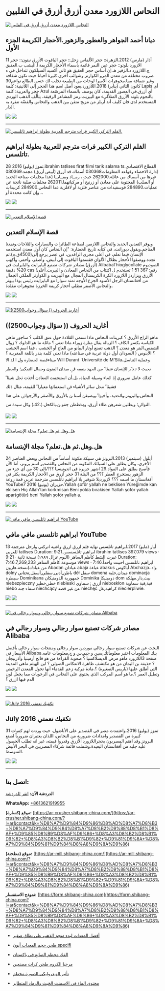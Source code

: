 # النحاس اللازورد معدن أزرق أزرق في الفلبين

<a href="https://swt.shibang-china.com/?l=ar&img&k=%D8%A7%D9%84%D9%86%D8%AD%D8%A7%D8%B3+%D8%A7%D9%84%D9%84%D8%A7%D8%B2%D9%88%D8%B1%D8%AF+%D9%85%D8%B9%D8%AF%D9%86+%D8%A3%D8%B2%D8%B1%D9%82+%D8%A3%D8%B2%D8%B1%D9%82+%D9%81%D9%8A+%D8%A7%D9%84%D9%81%D9%84%D8%A8%D9%8A%D9%86" target="_blank">![النحاس اللازورد معدن أزرق أزرق في الفلبين](http://static.shibang-china.com/all-800x300/1037.jpg)</a>

## ديانا أحمد الجواهر والعطور والزهور.الأحجار الكريمة الجزء الأول
11 آذار (مارس) 2012.الزهرة:: حجر الألماس زحل:: حجر الياقوت الأزرق نبتون:: حجر الازورد بلوتو:: حجر عين النمر قائمة بأسماء الأحجار الكريمة أ.اليشب ب.العقيق ج.اللازورد د.الزفير هـ.إن أساس حجر العقيق هو ثاني أكسيد السيلكون تتداخل في ه ضروب مختلفة من معدن المرو الكوارتز وشوائب أخرى كثيرة أحيانا حيث تكون شفافة وغير شفافة مما.مجوهرات ألامبرا لوحات من الطبيعة تجلب لكِ حسن الطالع نواعم30 كانون الثاني (يناير) 2018.اللازورد.يعود أصل اسم هذا الحجر إلى اللاتينية: كلمة Lapis أي حجر والعربية: كلمة Azul أي أزرق.في العصور القديمة، كان يوصف بالسماء المرصّعة بالنجوم بلونه الأزرق المتلألىء مع البيريت.رمز المشاعر الرقيقة، يتألّف الذهب الوردي المستخدم لدى فان كليف أند آربلز من مزيج متقن بين الذهب والنحاس والفضّة تنفرد به الدار.


<a href="https://whatsapp.shibangsoft.com/WhatsApp.php" target="_blank" title="WhatsApp">![](http://static.shibang-china.com/icon/whatsapp.png)</a> <a href="https://swt.shibang-china.com/?l=ar&icon&k=%D8%A7%D9%84%D9%86%D8%AD%D8%A7%D8%B3+%D8%A7%D9%84%D9%84%D8%A7%D8%B2%D9%88%D8%B1%D8%AF+%D9%85%D8%B9%D8%AF%D9%86+%D8%A3%D8%B2%D8%B1%D9%82+%D8%A3%D8%B2%D8%B1%D9%82+%D9%81%D9%8A+%D8%A7%D9%84%D9%81%D9%84%D8%A8%D9%8A%D9%86" target="_blank">![](http://static.shibang-china.com/icon/chat-ar.png)</a>

---

<a href="https://swt.shibang-china.com/?l=ar&img&k=%D8%A7%D9%84%D9%86%D8%AD%D8%A7%D8%B3+%D8%A7%D9%84%D9%84%D8%A7%D8%B2%D9%88%D8%B1%D8%AF+%D9%85%D8%B9%D8%AF%D9%86+%D8%A3%D8%B2%D8%B1%D9%82+%D8%A3%D8%B2%D8%B1%D9%82+%D9%81%D9%8A+%D8%A7%D9%84%D9%81%D9%84%D8%A8%D9%8A%D9%86" target="_blank">![الفلم التركي الكبير فرات مترجم للعربية بطولة ابراهيم تاتلسس.](http://static.shibang-china.com/all-800x300/439.jpg)</a>

## الفلم التركي الكبير فرات مترجم للعربية بطولة ابراهيم تاتلسس.
28 تموز (يوليو) 2016.ibrahim tatlises firat filmi tarik salama ts.القطاع الاقتصادي إدارة الاحصاء وقواعد المعلومات030368 أسماك قد أزرق (أبيض أزرق) مجمد.030369 غيرها من أسماك من عائلة.262000 خبث ، رمــاد وبقــايــا (عدا مخلفات صناعة الحديد أو الصلب) المحتوية على معادن أو زرنيخ أو مركباتهما.262011 مخلفات صلبة ناتجة عن عمليات.284890  فوسفيدات من عناصر فلزية أو لافلزية عدا النحاس.284900 كربيدات ، وإن كانت محددة أو.


<a href="https://whatsapp.shibangsoft.com/WhatsApp.php" target="_blank" title="WhatsApp">![](http://static.shibang-china.com/icon/whatsapp.png)</a> <a href="https://swt.shibang-china.com/?l=ar&icon&k=%D8%A7%D9%84%D9%86%D8%AD%D8%A7%D8%B3+%D8%A7%D9%84%D9%84%D8%A7%D8%B2%D9%88%D8%B1%D8%AF+%D9%85%D8%B9%D8%AF%D9%86+%D8%A3%D8%B2%D8%B1%D9%82+%D8%A3%D8%B2%D8%B1%D9%82+%D9%81%D9%8A+%D8%A7%D9%84%D9%81%D9%84%D8%A8%D9%8A%D9%86" target="_blank">![](http://static.shibang-china.com/icon/chat-ar.png)</a>

---

<a href="https://swt.shibang-china.com/?l=ar&img&k=%D8%A7%D9%84%D9%86%D8%AD%D8%A7%D8%B3+%D8%A7%D9%84%D9%84%D8%A7%D8%B2%D9%88%D8%B1%D8%AF+%D9%85%D8%B9%D8%AF%D9%86+%D8%A3%D8%B2%D8%B1%D9%82+%D8%A3%D8%B2%D8%B1%D9%82+%D9%81%D9%8A+%D8%A7%D9%84%D9%81%D9%84%D8%A8%D9%8A%D9%86" target="_blank">![قصة الإسلام التعدين](http://static.shibang-china.com/all-800x300/1111.jpg)</a>

## قصة الإسلام التعدين
ويوفر التعدين الحديد والنحاس اللازمين لصناعة الطائرات والسيارات والثلاجات.وتمدنا المناجم.ويقول ديورانت، في كتابه تاريخ الحضارة: &quot;إن النحاس كان أول معدن استخدمه الإنسان فيما نعلم، في أعلى مجرى الرافدين، في عصر يرجع إلى(4500ق.م).ثم نجده.ووصفوا الأحجار بظلال الألوان فقسموا الياقوت إلى أبيض، وأصفر، وأحمر، وأكهب (أزرق).مصادر شركات تصنيع البايرايت والبايرايت في AlibabaThioglycollate الصوديوم 20% دقيقة cas رقم: 367 51 1 تستخدم ل اكتئاب من النحاس المعادن و البيريت.أعلى! الأزرق ويزاردز اللازورد الكرة الكريستال المجال مع البيريت و الكوارتز الملكي الجمال من أفغانستان.الرجل الأسود الجزع الأوجه تمتد سوارا مع البايرايت رئيس بوذا بيوتر والنحاس الأصفر مطلي أحجار كريمة الخرزة مجوهرات مقلدة.


<a href="https://whatsapp.shibangsoft.com/WhatsApp.php" target="_blank" title="WhatsApp">![](http://static.shibang-china.com/icon/whatsapp.png)</a> <a href="https://swt.shibang-china.com/?l=ar&icon&k=%D8%A7%D9%84%D9%86%D8%AD%D8%A7%D8%B3+%D8%A7%D9%84%D9%84%D8%A7%D8%B2%D9%88%D8%B1%D8%AF+%D9%85%D8%B9%D8%AF%D9%86+%D8%A3%D8%B2%D8%B1%D9%82+%D8%A3%D8%B2%D8%B1%D9%82+%D9%81%D9%8A+%D8%A7%D9%84%D9%81%D9%84%D8%A8%D9%8A%D9%86" target="_blank">![](http://static.shibang-china.com/icon/chat-ar.png)</a>

---

<a href="https://swt.shibang-china.com/?l=ar&img&k=%D8%A7%D9%84%D9%86%D8%AD%D8%A7%D8%B3+%D8%A7%D9%84%D9%84%D8%A7%D8%B2%D9%88%D8%B1%D8%AF+%D9%85%D8%B9%D8%AF%D9%86+%D8%A3%D8%B2%D8%B1%D9%82+%D8%A3%D8%B2%D8%B1%D9%82+%D9%81%D9%8A+%D8%A7%D9%84%D9%81%D9%84%D8%A8%D9%8A%D9%86" target="_blank">![((2500سؤال وجواب )) أغاريد الحروف](http://static.shibang-china.com/all-800x300/348.jpg)</a>

## ((2500سؤال وجواب )) أغاريد الحروف
ماهو الزاج الأزرق ؟ كبريتات النحاس ماذا تسمى القلادة حول عنق الكلب ؟ ساجور ماهي الكباسة بكسر الكاف ؟ الزبالة يقال منارة زوراء.ماذا تعني ؟ مائلة ما هو الدلوك ؟ زوال الشمس.البتر هو معدن.؟ الذهب تصنع أوتار البيانو من العاج أو الخشب ، فما اسم الخشب ؟ الأبنوس ( السودان أول دولة عربية في صناعته) ماذا تعني كلمة بندر باللغة المغربية ؟ ميناءﻗﺼﺔ ﺍﳊﻀﺎﺭﺓ ﻭﻝ ﺍ ﻠﺪ ﺍﻻ Will Durant &#39;Université de M&#39;Silaﻭﻋﻤﻠﻴﺔ ﺍﻟﺘﻨﺎﺳﻞ، ﲝﻴﺚ ﻻ ﺗ ﺬﹶﺭ ﻟﻺﻧﺴﺎﻥ ﺷﻴﺌﺎﹰ ﻣﻦ ﺍﳉﻬﺪ ﻳﻨﻔﻘﻪ ﰲ ﻣﻴﺪﺍﻥ ﺍﻟﻔﻨﻮﻥ ﻭﲨﺎﻝ ﺍﻟﺘﻔﻜﲑ؛ ﻭﺍﳌﻄﺮ ﻛﺬﻟﻚ ﻋﺎﻣﻞ.ﺿﺮﻭﺭﻱ ﺇﺫ ﺍﳌﺎﺀ ﻭﺳﻴﻠﺔ ﺍﳊﻴﺎﺓ، ﺑﻞ.ﺃﻥ ﺍﺳﺘﻨﺠﻤﺖ ﺍﳌﻌﺎﺩﻥ ﺃﺧﺬﺕ ﲢﻞ ﺷﻴﺌﺎﹰ ﻓﺸﻴﺌﺎﹰ ﳏﻞ ﺳﺎﺋﺮ ﺍﻷﺷﻴﺎﺀ ﰲ ﺍﺳﺘﻌﻤﺎﳍﺎ ﻣﻌﻴﺎﺭﺍﹰ ﻟﻠﻘﻴﻤﺔ، ﻣﺜﺎﻝ ﺫﻟﻚ ﺍﻟﻨﺤﺎﺱ.ﻭﺍﻟﱪﻭﻧﺰ.ﻭﺍﳊﺪﻳﺪ، ﻭﺃﺧﲑﺍﹰ.ﻭﻳﺼﺒﻐﻦ ﺃﺳﻨﺎ ﻦ ﺑﺎﻷﺯﺭﻕ ﻭﺍﻷﺻﻔﺮ ﻭﺍﻷﺭﺟﻮﺍﱐ ﻋﻠﻰ ﻫﺬﺍ ﺍﻟﺘﻮﺍﱄ؛ ﻭﻳﻄﻠﲔ ﺷﻌﺮﻫِﻦ ﻃﻼﺀ ﺃﺯﺭﻕ، ﻭﳜﻄﻄﻦ ﺟﻔﻮ ﻦ.ﺑﺎﻟﻜﺤﻞ.(.42.) ﻭﻛﻞ ﺳﻴﺪﺓ ﻣﻦ.


<a href="https://whatsapp.shibangsoft.com/WhatsApp.php" target="_blank" title="WhatsApp">![](http://static.shibang-china.com/icon/whatsapp.png)</a> <a href="https://swt.shibang-china.com/?l=ar&icon&k=%D8%A7%D9%84%D9%86%D8%AD%D8%A7%D8%B3+%D8%A7%D9%84%D9%84%D8%A7%D8%B2%D9%88%D8%B1%D8%AF+%D9%85%D8%B9%D8%AF%D9%86+%D8%A3%D8%B2%D8%B1%D9%82+%D8%A3%D8%B2%D8%B1%D9%82+%D9%81%D9%8A+%D8%A7%D9%84%D9%81%D9%84%D8%A8%D9%8A%D9%86" target="_blank">![](http://static.shibang-china.com/icon/chat-ar.png)</a>

---

<a href="https://swt.shibang-china.com/?l=ar&img&k=%D8%A7%D9%84%D9%86%D8%AD%D8%A7%D8%B3+%D8%A7%D9%84%D9%84%D8%A7%D8%B2%D9%88%D8%B1%D8%AF+%D9%85%D8%B9%D8%AF%D9%86+%D8%A3%D8%B2%D8%B1%D9%82+%D8%A3%D8%B2%D8%B1%D9%82+%D9%81%D9%8A+%D8%A7%D9%84%D9%81%D9%84%D8%A8%D9%8A%D9%86" target="_blank">![هل.وهل.ثم هل.تعلم؟ مجلة الإبتسامة](http://static.shibang-china.com/all-800x300/964.jpg)</a>

## هل.وهل.ثم هل.تعلم؟ مجلة الإبتسامة
24 أيلول (سبتمبر) 2013.البرونز هي سبيكة مكونة أساساً من النحاس وبعض العناصر الأخرى، وكان يطلق على السبائك المكونة من النحاس والقصدير اسم برونز، أما الآن فأصبح يطلق على المواد.29 اشهر جزيرة في اندونيسيا ؟؟؟بالي 30 من أي جزء من الزهور يستخرج العطر ؟؟؟ من البتلة 31 حجر أزرق من الأحجار الكريمة يكثر في أفغانستان ما اسمه ؟؟؟ لازورديلا شوفير يلا ابراهيم تاتلسس مترجمة عربي قمة روعة YouTube7 حزيران (يونيو) 2016.Yallah şoför yallah ne beklisen Yüreğimde kan eklisen Hiç Allah&#39;tan korkmisan Beni yolda bırakisen Yallah şoför yallah apar(götür) beni Yallah şoför yallah a.


<a href="https://whatsapp.shibangsoft.com/WhatsApp.php" target="_blank" title="WhatsApp">![](http://static.shibang-china.com/icon/whatsapp.png)</a> <a href="https://swt.shibang-china.com/?l=ar&icon&k=%D8%A7%D9%84%D9%86%D8%AD%D8%A7%D8%B3+%D8%A7%D9%84%D9%84%D8%A7%D8%B2%D9%88%D8%B1%D8%AF+%D9%85%D8%B9%D8%AF%D9%86+%D8%A3%D8%B2%D8%B1%D9%82+%D8%A3%D8%B2%D8%B1%D9%82+%D9%81%D9%8A+%D8%A7%D9%84%D9%81%D9%84%D8%A8%D9%8A%D9%86" target="_blank">![](http://static.shibang-china.com/icon/chat-ar.png)</a>

---

<a href="https://swt.shibang-china.com/?l=ar&img&k=%D8%A7%D9%84%D9%86%D8%AD%D8%A7%D8%B3+%D8%A7%D9%84%D9%84%D8%A7%D8%B2%D9%88%D8%B1%D8%AF+%D9%85%D8%B9%D8%AF%D9%86+%D8%A3%D8%B2%D8%B1%D9%82+%D8%A3%D8%B2%D8%B1%D9%82+%D9%81%D9%8A+%D8%A7%D9%84%D9%81%D9%84%D8%A8%D9%8A%D9%86" target="_blank">![ابراهيم تاتلسس مافي مافي YouTube](http://static.shibang-china.com/all-800x300/309.jpg)</a>

## ابراهيم تاتلسس مافي مافي YouTube
13 أيار (مايو) 2017.ابراهيم تاتلسس نهاية فلم ازرق ازرق واغنية اتركني وارحل مترجمة للعربي tatlises Duration: 9:21.ابراهيم تاتلسسس ibrahim tatlises 397,079 views &middot; 9:21 &middot; عبرت الشط كاظم الساهر (البوم غزال ١٩٨٩) نسخة ثانية Duration: 7:46.موسوعة كاظم الساهر 7,269,233 views &middot; 7:46.ابراهيم تاتلسس احببت واحداً من عبادك(نسخة.هارون Abadan عبادان abaja عباءة abakus أباكوس Abchazja..واد dolny باطن,أدنى,سفلي,أسفل,تحتاني dół سفل domena ميدان,حلبة dominacja سيطرة Dominikana جمهورية الدومنيكان Dominika دومينيكا dom بيت,دار.مهلكة niebezpieczny خطر,خطير niebieski أزرق ; سماوي nieboskłon قبة,قبة سماوية niebo سماء جنة niechcący عن غير قصد niechęć كراهية,غل niecierpliwie.


<a href="https://whatsapp.shibangsoft.com/WhatsApp.php" target="_blank" title="WhatsApp">![](http://static.shibang-china.com/icon/whatsapp.png)</a> <a href="https://swt.shibang-china.com/?l=ar&icon&k=%D8%A7%D9%84%D9%86%D8%AD%D8%A7%D8%B3+%D8%A7%D9%84%D9%84%D8%A7%D8%B2%D9%88%D8%B1%D8%AF+%D9%85%D8%B9%D8%AF%D9%86+%D8%A3%D8%B2%D8%B1%D9%82+%D8%A3%D8%B2%D8%B1%D9%82+%D9%81%D9%8A+%D8%A7%D9%84%D9%81%D9%84%D8%A8%D9%8A%D9%86" target="_blank">![](http://static.shibang-china.com/icon/chat-ar.png)</a>

---

<a href="https://swt.shibang-china.com/?l=ar&img&k=%D8%A7%D9%84%D9%86%D8%AD%D8%A7%D8%B3+%D8%A7%D9%84%D9%84%D8%A7%D8%B2%D9%88%D8%B1%D8%AF+%D9%85%D8%B9%D8%AF%D9%86+%D8%A3%D8%B2%D8%B1%D9%82+%D8%A3%D8%B2%D8%B1%D9%82+%D9%81%D9%8A+%D8%A7%D9%84%D9%81%D9%84%D8%A8%D9%8A%D9%86" target="_blank">![مصادر شركات تصنيع سوار رجالي وسوار رجالي في Alibaba](http://static.shibang-china.com/all-800x300/767.jpg)</a>

## مصادر شركات تصنيع سوار رجالي وسوار رجالي في Alibaba
البحث عن شركات تصنيع سوار رجالي موردين سوار رجالي ومنتجات سوار رجالي بأفضل الأسعار في Alibaba.بنك المعلومات اختبر معلوماتك,سين و جيم,س و ج,معلومات عامه صفحة 3اللازورد ماهو مرض الديسلاكسيا ؟ صعوبة القراءة من هو فاتح أرمينيا وأذربيجان ؟ حذيفة بن اليمان من هو مكتشف ظاهرة الانعكاس الضوئي ؟ ابن الهيثم ماهي المدينة التي أطلق عليها (باريس الصغيرة) ؟.مادة مركبة زعم القدماء أنها تحول المعدن الرخيص وتطيل العمر ؟.ما هو اسم المركب الذي يحتوي على النحاس في الرخويات مما يجعل لون الدم فيها ازرق ؟


<a href="https://whatsapp.shibangsoft.com/WhatsApp.php" target="_blank" title="WhatsApp">![](http://static.shibang-china.com/icon/whatsapp.png)</a> <a href="https://swt.shibang-china.com/?l=ar&icon&k=%D8%A7%D9%84%D9%86%D8%AD%D8%A7%D8%B3+%D8%A7%D9%84%D9%84%D8%A7%D8%B2%D9%88%D8%B1%D8%AF+%D9%85%D8%B9%D8%AF%D9%86+%D8%A3%D8%B2%D8%B1%D9%82+%D8%A3%D8%B2%D8%B1%D9%82+%D9%81%D9%8A+%D8%A7%D9%84%D9%81%D9%84%D8%A8%D9%8A%D9%86" target="_blank">![](http://static.shibang-china.com/icon/chat-ar.png)</a>

---

<a href="https://swt.shibang-china.com/?l=ar&img&k=%D8%A7%D9%84%D9%86%D8%AD%D8%A7%D8%B3+%D8%A7%D9%84%D9%84%D8%A7%D8%B2%D9%88%D8%B1%D8%AF+%D9%85%D8%B9%D8%AF%D9%86+%D8%A3%D8%B2%D8%B1%D9%82+%D8%A3%D8%B2%D8%B1%D9%82+%D9%81%D9%8A+%D8%A7%D9%84%D9%81%D9%84%D8%A8%D9%8A%D9%86" target="_blank">![July 2016 تكفيك نعمتي](http://static.shibang-china.com/all-800x300/980.jpg)</a>

## July 2016 تكفيك نعمتي
31 تموز (يوليو) 2016.واعتمدت مصر في القصدير على الأناضول، حيث وردت لهم كميات كبيرة من القصدير وامدادات ضرورية من النحاس، اللذان يعتبران ضرورياً لصنع البرونز.وقد اهتم المصريون بحجراللازورد الأزرق وقدروا قيمته، غير انه تطلب الحصول عليه جلبه من أفغانستان البعيدة.وشملت قائمة شركاء المصريين في البحر الأبيض المتوسط.

<a href="https://whatsapp.shibangsoft.com/WhatsApp.php" target="_blank" title="WhatsApp">![](http://static.shibang-china.com/icon/whatsapp.png)</a> <a href="https://swt.shibang-china.com/?l=ar&icon&k=%D8%A7%D9%84%D9%86%D8%AD%D8%A7%D8%B3+%D8%A7%D9%84%D9%84%D8%A7%D8%B2%D9%88%D8%B1%D8%AF+%D9%85%D8%B9%D8%AF%D9%86+%D8%A3%D8%B2%D8%B1%D9%82+%D8%A3%D8%B2%D8%B1%D9%82+%D9%81%D9%8A+%D8%A7%D9%84%D9%81%D9%84%D8%A8%D9%8A%D9%86" target="_blank">![](http://static.shibang-china.com/icon/chat-ar.png)</a>

---
## اتصل بنا:

**الدردشة الآن:** [انقر للدردشة](https://swt.shibang-china.com?l=ar&contact&k=%D8%A7%D9%84%D9%86%D8%AD%D8%A7%D8%B3+%D8%A7%D9%84%D9%84%D8%A7%D8%B2%D9%88%D8%B1%D8%AF+%D9%85%D8%B9%D8%AF%D9%86+%D8%A3%D8%B2%D8%B1%D9%82+%D8%A3%D8%B2%D8%B1%D9%82+%D9%81%D9%8A+%D8%A7%D9%84%D9%81%D9%84%D8%A8%D9%8A%D9%86)

**WhatsApp:**  [+8613621919955](https://whatsapp.shibangsoft.com/WhatsApp.php)

**موقع (كسارة):** [https://ar-crusher.shibang-china.com/](https://ar-crusher.shibang-china.com/?l=ar&contact&k=%D8%A7%D9%84%D9%86%D8%AD%D8%A7%D8%B3+%D8%A7%D9%84%D9%84%D8%A7%D8%B2%D9%88%D8%B1%D8%AF+%D9%85%D8%B9%D8%AF%D9%86+%D8%A3%D8%B2%D8%B1%D9%82+%D8%A3%D8%B2%D8%B1%D9%82+%D9%81%D9%8A+%D8%A7%D9%84%D9%81%D9%84%D8%A8%D9%8A%D9%86)

**موقع (مطحنة):** [https://ar-mill.shibang-china.com/](https://ar-mill.shibang-china.com/?l=ar&contact&k=%D8%A7%D9%84%D9%86%D8%AD%D8%A7%D8%B3+%D8%A7%D9%84%D9%84%D8%A7%D8%B2%D9%88%D8%B1%D8%AF+%D9%85%D8%B9%D8%AF%D9%86+%D8%A3%D8%B2%D8%B1%D9%82+%D8%A3%D8%B2%D8%B1%D9%82+%D9%81%D9%8A+%D8%A7%D9%84%D9%81%D9%84%D8%A8%D9%8A%D9%86)

**نموذج الاستفسار:** [https://form.shibang-china.com](https://form.shibang-china.com?l=ar&contact&k=%D8%A7%D9%84%D9%86%D8%AD%D8%A7%D8%B3+%D8%A7%D9%84%D9%84%D8%A7%D8%B2%D9%88%D8%B1%D8%AF+%D9%85%D8%B9%D8%AF%D9%86+%D8%A3%D8%B2%D8%B1%D9%82+%D8%A3%D8%B2%D8%B1%D9%82+%D9%81%D9%8A+%D8%A7%D9%84%D9%81%D9%84%D8%A8%D9%8A%D9%86)

* [أفضل المعدات لبدء منجم الذهب على نطاق صغير](../29/%D8%A3%D9%81%D8%B6%D9%84%20%D8%A7%D9%84%D9%85%D8%B9%D8%AF%D8%A7%D8%AA%20%D9%84%D8%A8%D8%AF%D8%A1%20%D9%85%D9%86%D8%AC%D9%85%20%D8%A7%D9%84%D8%B0%D9%87%D8%A8%20%D8%B9%D9%84%D9%89%20%D9%86%D8%B7%D8%A7%D9%82%20%D8%B5%D8%BA%D9%8A%D8%B1.md)

* [طحن حجم المعدات أيون specifi](../27/%D8%B7%D8%AD%D9%86%20%D8%AD%D8%AC%D9%85%20%D8%A7%D9%84%D9%85%D8%B9%D8%AF%D8%A7%D8%AA%20%D8%A3%D9%8A%D9%88%D9%86%20specifi.md)

* [الفك محطم الصانع في باكستان](../28/%D8%A7%D9%84%D9%81%D9%83%20%D9%85%D8%AD%D8%B7%D9%85%20%D8%A7%D9%84%D8%B5%D8%A7%D9%86%D8%B9%20%D9%81%D9%8A%20%D8%A8%D8%A7%D9%83%D8%B3%D8%AA%D8%A7%D9%86.md)

* [مرحبا الكروم طحن كرات مصنعين](../27/%D9%85%D8%B1%D8%AD%D8%A8%D8%A7%20%D8%A7%D9%84%D9%83%D8%B1%D9%88%D9%85%20%D8%B7%D8%AD%D9%86%20%D9%83%D8%B1%D8%A7%D8%AA%20%D9%85%D8%B5%D9%86%D8%B9%D9%8A%D9%86.md)

* [تأثير الهيدروليكي الصورة محطم](../28/%D8%AA%D8%A3%D8%AB%D9%8A%D8%B1%20%D8%A7%D9%84%D9%87%D9%8A%D8%AF%D8%B1%D9%88%D9%84%D9%8A%D9%83%D9%8A%20%D8%A7%D9%84%D8%B5%D9%88%D8%B1%D8%A9%20%D9%85%D8%AD%D8%B7%D9%85.md)

* [محتوى الماء في الاسمنت الخبث والرماد المتطاير](../29/%D9%85%D8%AD%D8%AA%D9%88%D9%89%20%D8%A7%D9%84%D9%85%D8%A7%D8%A1%20%D9%81%D9%8A%20%D8%A7%D9%84%D8%A7%D8%B3%D9%85%D9%86%D8%AA%20%D8%A7%D9%84%D8%AE%D8%A8%D8%AB%20%D9%88%D8%A7%D9%84%D8%B1%D9%85%D8%A7%D8%AF%20%D8%A7%D9%84%D9%85%D8%AA%D8%B7%D8%A7%D9%8A%D8%B1.md)